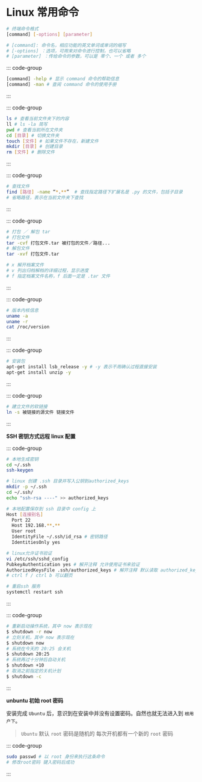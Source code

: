 # Linux 常用命令

```bash
# 终端命令格式
[command] [-options] [parameter]

# [command]: 命令名，相应功能的英文单词或单词的缩写
# [-options] ：选项，可用来对命令进行控制，也可以省略
# [parameter] ：传给命令的参数，可以是 零个、一个 或者 多个
```

::: code-group

```bash
[command] -help # 显示 command 命令的帮助信息
[command] -man # 查阅 command 命令的使用手册
```

:::

::: code-group

```bash
ls # 查看当前文件夹下的内容
ll # ls -la 简写
pwd # 查看当前所在文件夹
cd [目录] # 切换文件夹
touch [文件] # 如果文件不存在，新建文件
mkdir [目录] # 创建目录
rm [文件] # 删除文件
```

:::

::: code-group

```bash
# 查找文件
find [路径] -name “*.**”  # 查找指定路径下扩展名是 .py 的文件，包括子目录
# 省略路径，表示在当前文件夹下查找
```

:::

::: code-group

```bash
# 打包 ／ 解包 tar
# 打包文件
tar -cvf 打包文件.tar 被打包的文件／路径...
# 解包文件
tar -xvf 打包文件.tar

# x 解开档案文件
# v 列出归档解档的详细过程，显示进度
# f 指定档案文件名称，f 后面一定是 .tar 文件
```

:::

::: code-group

```bash
# 版本内核信息
uname -a
uname -r
cat /roc/version
```

:::

::: code-group

```bash
# 安装包
apt-get install lsb_release -y # -y 表示不用确认过程直接安装
apt-get install unzip -y
```

:::

::: code-group

```bash
# 建立文件的软链接
ln -s 被链接的源文件 链接文件
```

:::

**SSH 密钥方式远程 linux 配置**

::: code-group

```bash
# 本地生成密钥
cd ~/.ssh
ssh-keygen

# linux 创建 .ssh 目录并写入公钥到authorized_keys
mkdir -p ~/.ssh
cd ~/.ssh/
echo "ssh-rsa ----" >> authorized_keys

# 本地配置保存到 ssh 目录中 config 上
Host [连接别名]
  Port 22
  Host 192.168.**.**
  User root
  IdentityFile ~/.ssh/id_rsa # 密钥路径
  IdentitiesOnly yes

# linux允许证书验证
vi /etc/ssh/sshd_config
PubkeyAuthentication yes # 解开注释 允许使用证书来验证
AuthorizedKeysFile .ssh/authorized_keys # 解开注释 默认读取 authorized_keys文件
# ctrl f / ctrl b 可以翻页

# 重启ssh 服务
systemctl restart ssh
```

:::

::: code-group

```bash
# 重新启动操作系统，其中 now 表示现在
$ shutdown -r now
# 立刻关机，其中 now 表示现在
$ shutdown now
# 系统在今天的 20:25 会关机
$ shutdown 20:25
# 系统再过十分钟后自动关机
$ shutdown +10
# 取消之前指定的关机计划
$ shutdown -c
```

:::

**unbuntu 初始 root 密码**

安装完成 `Ubuntu` 后，意识到在安装中并没有设置密码。自然也就无法进入到 `根用户下`。

> `Ubuntu` 默认 `root` 密码是随机的 每次开机都有一个新的 `root` 密码

::: code-group

```bash
sudo passwd # 以 root 身份来执行这条命令
# 修改root密码 键入密码后成功
```

:::
